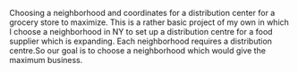 Choosing a neighborhood and coordinates for a distribution center for a grocery store to maximize.
This is a rather basic project of my own in which I choose a neighborhood in NY to set up a distribution centre for a food supplier which is expanding. Each neighborhood requires a distribution centre.So our goal is to choose a neighborhood which would give the maximum business.
